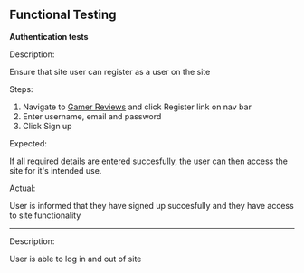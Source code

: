 ## Functional Testing

**Authentication tests**

Description:

Ensure that site user can register as a user on the site

Steps:

1. Navigate to [Gamer Reviews](https://gamer-review-2022.herokuapp.com/) and click Register link on nav bar
2. Enter username, email and password 
3. Click Sign up

Expected:

If all required details are entered succesfully, the user can then access the site for it's intended use.

Actual: 

User is informed that they have signed up succesfully and they have access to site functionality

<hr>

Description:

User is able to log in and out of site